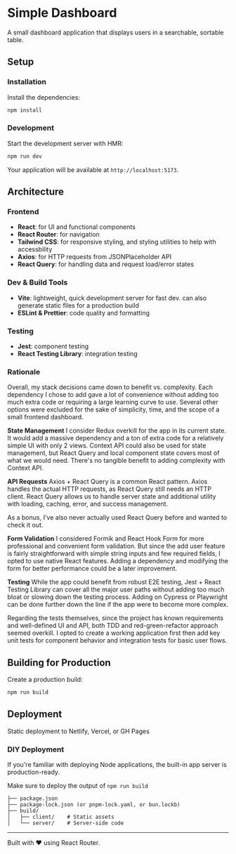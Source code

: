 # Simple Dashboard

A small dashboard application that displays users in a searchable, sortable table.

## Setup

### Installation

Install the dependencies:

```bash
npm install
```

### Development

Start the development server with HMR:

```bash
npm run dev
```

Your application will be available at `http://localhost:5173`.

## Architecture

### Frontend

- **React**: for UI and functional components
- **React Router**: for navigation
- **Tailwind CSS**: for responsive styling, and styling utilities to help with accessbility
- **Axios**: for HTTP requests from JSONPlaceholder API
- **React Query**: for handling data and request load/error states

### Dev & Build Tools

- **Vite**: lightweight, quick development server for fast dev. can also generate static files for a production build
- **ESLint & Prettier**: code quality and formatting

### Testing

- **Jest**: component testing
- **React Testing Library**: integration testing

### Rationale

Overall, my stack decisions came down to benefit vs. complexity. Each dependency I chose to add gave a lot of convenience without adding too much extra code or requiring a large learning curve to use. Several other options were excluded for the sake of simplicity, time, and the scope of a small frontend dashboard.

**State Management**
I consider Redux overkill for the app in its current state. It would add a massive dependency and a ton of extra code for a relatively simple UI with only 2 views. Context API could also be used for state management, but React Query and local component state covers most of what we would need. There's no tangible benefit to adding complexity with Context API.

**API Requests**
Axios + React Query is a common React pattern. Axios handles the actual HTTP requests, as React Query still needs an HTTP client. React Query allows us to handle server state and additional utility with loading, caching, error, and success management.

As a bonus, I've also never actually used React Query before and wanted to check it out.

**Form Validation**
I considered Formik and React Hook Form for more professional and convenient form validation. But since the add user feature is fairly straightforward with simple string inputs and few required fields, I opted to use native React features. Adding a dependency and modifying the form for better performance could be a later improvement.

**Testing**
While the app could benefit from robust E2E testing, Jest + React Testing Library can cover all the major user paths without adding too much bloat or slowing down the testing process. Adding on Cypress or Playwright can be done further down the line if the app were to become more complex.

Regarding the tests themselves, since the project has known requirements and well-defined UI and API, both TDD and red-green-refactor approach seemed overkill. I opted to create a working application first then add key unit tests for component behavior and integration tests for basic user flows.

## Building for Production

Create a production build:

```bash
npm run build
```

## Deployment

Static deployment to Netlify, Vercel, or GH Pages

### DIY Deployment

If you're familiar with deploying Node applications, the built-in app server is production-ready.

Make sure to deploy the output of `npm run build`

```
├── package.json
├── package-lock.json (or pnpm-lock.yaml, or bun.lockb)
├── build/
│   ├── client/    # Static assets
│   └── server/    # Server-side code
```

---

Built with ❤️ using React Router.
